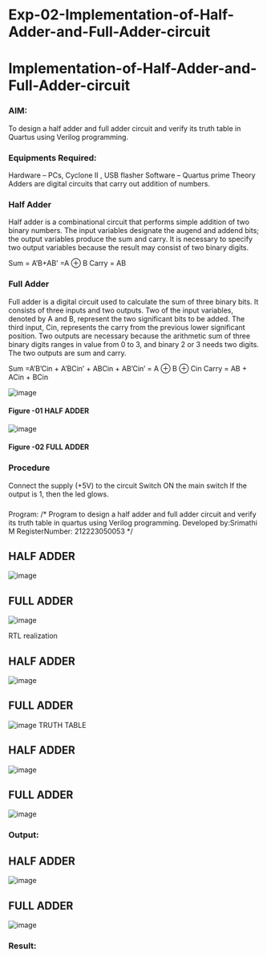 # Exp-02-Implementation-of-Half-Adder-and-Full-Adder-circuit

# Implementation-of-Half-Adder-and-Full-Adder-circuit
### AIM:
To design a half adder and full adder circuit and verify its truth table in Quartus using Verilog programming.

### Equipments Required:
Hardware – PCs, Cyclone II , USB flasher
Software – Quartus prime
Theory
Adders are digital circuits that carry out addition of numbers.

### Half Adder
Half adder is a combinational circuit that performs simple addition of two binary numbers. The input variables designate the augend and addend bits; the output variables produce the sum and carry. It is necessary to specify two output variables because the result may consist of two binary digits.

Sum = A’B+AB’ =A ⊕ B Carry = AB

### Full Adder
Full adder is a digital circuit used to calculate the sum of three binary bits. It consists of three inputs and two outputs. Two of the input variables, denoted by A and B, represent the two significant bits to be added. The third input, Cin, represents the carry from the previous lower significant position. Two outputs are necessary because the arithmetic sum of three binary digits ranges in value from 0 to 3, and binary 2 or 3 needs two digits. The two outputs are sum and carry.

Sum =A’B’Cin + A’BCin’ + ABCin + AB’Cin’ = A ⊕ B ⊕ Cin Carry = AB + ACin + BCin

 ![image](https://user-images.githubusercontent.com/36288975/163552156-a13e5a56-c638-4110-97d9-8896907c8d25.png)

#### Figure -01 HALF ADDER 


![image](https://user-images.githubusercontent.com/36288975/163552057-b3547877-6d07-45b4-b7e0-bcfebfad9e1d.png)

#### Figure -02 FULL ADDER 

### Procedure

Connect the supply (+5V) to the circuit
Switch ON the main switch
If the output is 1, then the led glows.
### 
Program:
/*
Program to design a half adder and full adder circuit and verify its truth table in quartus using Verilog programming.
Developed by:Srimathi M 
RegisterNumber: 212223050053 
*/
## HALF ADDER 
![image](https://github.com/vasanthkumarch/Exp-02-Implementation-of-Half-Adder-and-Full-Adder-circuit/assets/153518608/a868991e-55ed-4d58-bb80-96ef0262bdfb)

## FULL ADDER
![image](https://github.com/vasanthkumarch/Exp-02-Implementation-of-Half-Adder-and-Full-Adder-circuit/assets/153518608/396611e4-866f-4004-a0dc-eac7e6b7d053)

RTL realization
## HALF ADDER 
![image](https://github.com/vasanthkumarch/Exp-02-Implementation-of-Half-Adder-and-Full-Adder-circuit/assets/153518608/bbbb34b1-46e2-46fe-ad30-c3b7a96f3743)
## FULL ADDER
![image](https://github.com/vasanthkumarch/Exp-02-Implementation-of-Half-Adder-and-Full-Adder-circuit/assets/153518608/23929ea7-4a21-4849-a150-a5bb4431ea10)
TRUTH TABLE
## HALF ADDER 
![image](https://github.com/vasanthkumarch/Exp-02-Implementation-of-Half-Adder-and-Full-Adder-circuit/assets/153518608/06b68bee-d96b-47ed-9750-9eb71791bb02)

## FULL ADDER
![image](https://github.com/vasanthkumarch/Exp-02-Implementation-of-Half-Adder-and-Full-Adder-circuit/assets/153518608/e9c18a2b-9db4-44dc-8825-076b8b5a69ac)


### Output:
## HALF ADDER 
![image](https://github.com/vasanthkumarch/Exp-02-Implementation-of-Half-Adder-and-Full-Adder-circuit/assets/153518608/99513c1f-3a39-40ce-a14a-84f35e923332)

## FULL ADDER
![image](https://github.com/vasanthkumarch/Exp-02-Implementation-of-Half-Adder-and-Full-Adder-circuit/assets/153518608/f132e692-dc95-4fff-a304-6d382ecbcbd5)

### Result:

